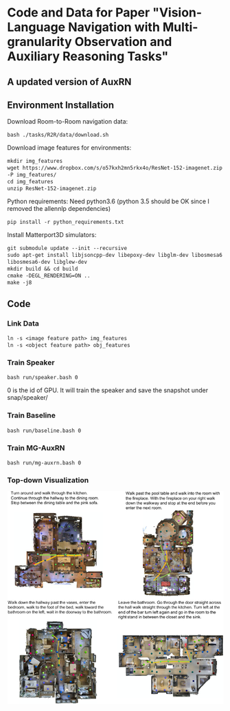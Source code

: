 # Code and Data for Paper "Vision-Language Navigation with Multi-granularity Observation and Auxiliary Reasoning Tasks" 

## A updated version of AuxRN

## Environment Installation
Download Room-to-Room navigation data:
```
bash ./tasks/R2R/data/download.sh
```

Download image features for environments:
```
mkdir img_features
wget https://www.dropbox.com/s/o57kxh2mn5rkx4o/ResNet-152-imagenet.zip -P img_features/
cd img_features
unzip ResNet-152-imagenet.zip
```

Python requirements: Need python3.6 (python 3.5 should be OK since I removed the allennlp dependencies)
```
pip install -r python_requirements.txt
```

Install Matterport3D simulators:
```
git submodule update --init --recursive 
sudo apt-get install libjsoncpp-dev libepoxy-dev libglm-dev libosmesa6 libosmesa6-dev libglew-dev
mkdir build && cd build
cmake -DEGL_RENDERING=ON ..
make -j8
```

## Code

### Link Data
```
ln -s <image feature path> img_features
ln -s <object feature path> obj_features
```

### Train Speaker
```
bash run/speaker.bash 0
```
0 is the id of GPU. It will train the speaker and save the snapshot under snap/speaker/

### Train Baseline
```
bash run/baseline.bash 0
```

### Train MG-AuxRN 
```
bash run/mg-auxrn.bash 0
```

### Top-down Visualization
![bird_view](./visualizations/bird_view.png)
